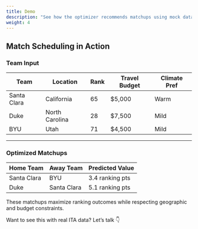 ```yaml
---
title: Demo
description: "See how the optimizer recommends matchups using mock data."
weight: 4
---
```


## Match Scheduling in Action

### Team Input

| Team         | Location     | Rank | Travel Budget | Climate Pref |
|--------------|--------------|------|---------------|---------------|
| Santa Clara  | California   | 65   | $5,000        | Warm          |
| Duke         | North Carolina | 28 | $7,500        | Mild          |
| BYU          | Utah         | 71   | $4,500        | Mild          |

---

### Optimized Matchups

| Home Team    | Away Team    | Predicted Value |
|--------------|--------------|------------------|
| Santa Clara  | BYU          | 3.4 ranking pts  |
| Duke         | Santa Clara  | 5.1 ranking pts  |

These matchups maximize ranking outcomes while respecting geographic and budget constraints.

Want to see this with real ITA data? Let’s talk 👇
